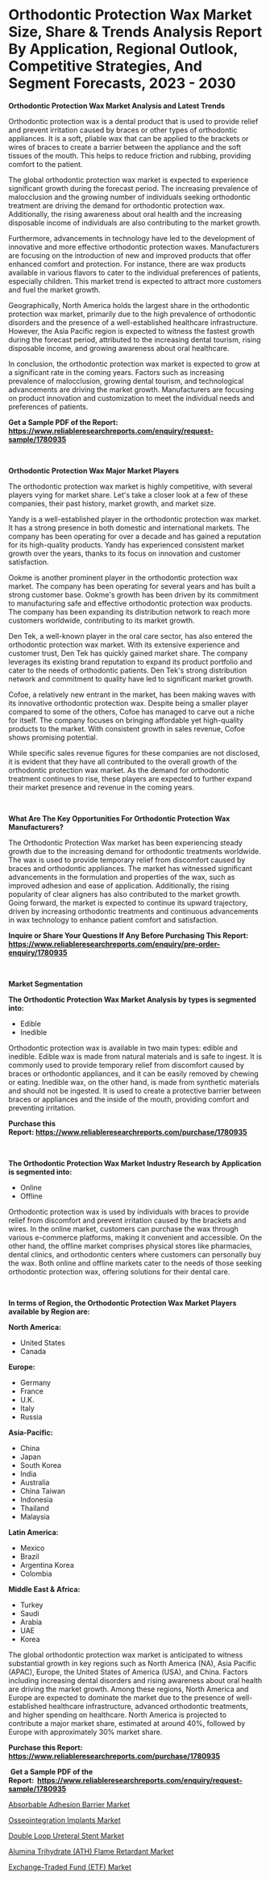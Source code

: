 <p><h1>Orthodontic Protection Wax Market Size, Share & Trends Analysis Report By Application, Regional Outlook, Competitive Strategies, And Segment Forecasts, 2023 - 2030</h1></p><p><strong>Orthodontic Protection Wax Market Analysis and Latest Trends</strong></p>
<p><p>Orthodontic protection wax is a dental product that is used to provide relief and prevent irritation caused by braces or other types of orthodontic appliances. It is a soft, pliable wax that can be applied to the brackets or wires of braces to create a barrier between the appliance and the soft tissues of the mouth. This helps to reduce friction and rubbing, providing comfort to the patient.</p><p>The global orthodontic protection wax market is expected to experience significant growth during the forecast period. The increasing prevalence of malocclusion and the growing number of individuals seeking orthodontic treatment are driving the demand for orthodontic protection wax. Additionally, the rising awareness about oral health and the increasing disposable income of individuals are also contributing to the market growth.</p><p>Furthermore, advancements in technology have led to the development of innovative and more effective orthodontic protection waxes. Manufacturers are focusing on the introduction of new and improved products that offer enhanced comfort and protection. For instance, there are wax products available in various flavors to cater to the individual preferences of patients, especially children. This market trend is expected to attract more customers and fuel the market growth.</p><p>Geographically, North America holds the largest share in the orthodontic protection wax market, primarily due to the high prevalence of orthodontic disorders and the presence of a well-established healthcare infrastructure. However, the Asia Pacific region is expected to witness the fastest growth during the forecast period, attributed to the increasing dental tourism, rising disposable income, and growing awareness about oral healthcare.</p><p>In conclusion, the orthodontic protection wax market is expected to grow at a significant rate in the coming years. Factors such as increasing prevalence of malocclusion, growing dental tourism, and technological advancements are driving the market growth. Manufacturers are focusing on product innovation and customization to meet the individual needs and preferences of patients.</p></p>
<p><strong>Get a Sample PDF of the Report:&nbsp; <a href="https://www.reliableresearchreports.com/enquiry/request-sample/1780935">https://www.reliableresearchreports.com/enquiry/request-sample/1780935</a></strong></p>
<p>&nbsp;</p>
<p><strong>Orthodontic Protection Wax Major Market Players</strong></p>
<p><p>The orthodontic protection wax market is highly competitive, with several players vying for market share. Let's take a closer look at a few of these companies, their past history, market growth, and market size.</p><p>Yandy is a well-established player in the orthodontic protection wax market. It has a strong presence in both domestic and international markets. The company has been operating for over a decade and has gained a reputation for its high-quality products. Yandy has experienced consistent market growth over the years, thanks to its focus on innovation and customer satisfaction.</p><p>Ookme is another prominent player in the orthodontic protection wax market. The company has been operating for several years and has built a strong customer base. Ookme's growth has been driven by its commitment to manufacturing safe and effective orthodontic protection wax products. The company has been expanding its distribution network to reach more customers worldwide, contributing to its market growth.</p><p>Den Tek, a well-known player in the oral care sector, has also entered the orthodontic protection wax market. With its extensive experience and customer trust, Den Tek has quickly gained market share. The company leverages its existing brand reputation to expand its product portfolio and cater to the needs of orthodontic patients. Den Tek's strong distribution network and commitment to quality have led to significant market growth.</p><p>Cofoe, a relatively new entrant in the market, has been making waves with its innovative orthodontic protection wax. Despite being a smaller player compared to some of the others, Cofoe has managed to carve out a niche for itself. The company focuses on bringing affordable yet high-quality products to the market. With consistent growth in sales revenue, Cofoe shows promising potential.</p><p>While specific sales revenue figures for these companies are not disclosed, it is evident that they have all contributed to the overall growth of the orthodontic protection wax market. As the demand for orthodontic treatment continues to rise, these players are expected to further expand their market presence and revenue in the coming years.</p></p>
<p>&nbsp;</p>
<p><strong>What Are The Key Opportunities For Orthodontic Protection Wax Manufacturers?</strong></p>
<p><p>The Orthodontic Protection Wax market has been experiencing steady growth due to the increasing demand for orthodontic treatments worldwide. The wax is used to provide temporary relief from discomfort caused by braces and orthodontic appliances. The market has witnessed significant advancements in the formulation and properties of the wax, such as improved adhesion and ease of application. Additionally, the rising popularity of clear aligners has also contributed to the market growth. Going forward, the market is expected to continue its upward trajectory, driven by increasing orthodontic treatments and continuous advancements in wax technology to enhance patient comfort and satisfaction.</p></p>
<p><strong>Inquire or Share Your Questions If Any Before Purchasing This Report: <a href="https://www.reliableresearchreports.com/enquiry/pre-order-enquiry/1780935">https://www.reliableresearchreports.com/enquiry/pre-order-enquiry/1780935</a></strong></p>
<p>&nbsp;</p>
<p><strong>Market Segmentation</strong></p>
<p><strong>The Orthodontic Protection Wax Market Analysis by types is segmented into:</strong></p>
<p><ul><li>Edible</li><li>Inedible</li></ul></p>
<p><p>Orthodontic protection wax is available in two main types: edible and inedible. Edible wax is made from natural materials and is safe to ingest. It is commonly used to provide temporary relief from discomfort caused by braces or orthodontic appliances, and it can be easily removed by chewing or eating. Inedible wax, on the other hand, is made from synthetic materials and should not be ingested. It is used to create a protective barrier between braces or appliances and the inside of the mouth, providing comfort and preventing irritation.</p></p>
<p><strong>Purchase this Report:&nbsp;<a href="https://www.reliableresearchreports.com/purchase/1780935">https://www.reliableresearchreports.com/purchase/1780935</a></strong></p>
<p>&nbsp;</p>
<p><strong>The Orthodontic Protection Wax Market Industry Research by Application is segmented into:</strong></p>
<p><ul><li>Online</li><li>Offline</li></ul></p>
<p><p>Orthodontic protection wax is used by individuals with braces to provide relief from discomfort and prevent irritation caused by the brackets and wires. In the online market, customers can purchase the wax through various e-commerce platforms, making it convenient and accessible. On the other hand, the offline market comprises physical stores like pharmacies, dental clinics, and orthodontic centers where customers can personally buy the wax. Both online and offline markets cater to the needs of those seeking orthodontic protection wax, offering solutions for their dental care.</p></p>
<p>&nbsp;</p>
<p><strong>In terms of Region, the Orthodontic Protection Wax Market Players available by Region are:</strong></p>
<p>
    <p> <strong> North America: </strong>
        <ul>
            <li>United States</li>
            <li>Canada</li>
        </ul>
        </p> 
    <p> <strong> Europe: </strong>
        <ul>
            <li>Germany</li>
            <li>France</li>
            <li>U.K.</li>
            <li>Italy</li>
            <li>Russia</li>
        </ul>
        </p> 
    <p> <strong> Asia-Pacific: </strong>
        <ul>
            <li>China</li>
            <li>Japan</li>
            <li>South Korea</li>
            <li>India</li>
            <li>Australia</li>
            <li>China Taiwan</li>
            <li>Indonesia</li>
            <li>Thailand</li>
            <li>Malaysia</li>
        </ul>
        </p> 
    <p> <strong> Latin America: </strong>
        <ul>
            <li>Mexico</li>
            <li>Brazil</li>
            <li>Argentina Korea</li>
            <li>Colombia</li>
        </ul>
        </p> 
    <p> <strong> Middle East & Africa: </strong>
        <ul>
            <li>Turkey</li>
            <li>Saudi</li>
            <li>Arabia</li>
            <li>UAE</li>
            <li>Korea</li>
        </ul>
    </p>
    </p>
<p><p>The global orthodontic protection wax market is anticipated to witness substantial growth in key regions such as North America (NA), Asia Pacific (APAC), Europe, the United States of America (USA), and China. Factors including increasing dental disorders and rising awareness about oral health are driving the market growth. Among these regions, North America and Europe are expected to dominate the market due to the presence of well-established healthcare infrastructure, advanced orthodontic treatments, and higher spending on healthcare. North America is projected to contribute a major market share, estimated at around 40%, followed by Europe with approximately 30% market share.</p></p>
<p><strong>Purchase this Report: <a href="https://www.reliableresearchreports.com/purchase/1780935">https://www.reliableresearchreports.com/purchase/1780935</a></strong></p>
<p>&nbsp;<strong>Get a Sample PDF of the Report:&nbsp;&nbsp;<a href="https://www.reliableresearchreports.com/enquiry/request-sample/1780935">https://www.reliableresearchreports.com/enquiry/request-sample/1780935</a></strong></p>
<p><strong></strong></p>
<p><p><a href="https://www.linkedin.com/pulse/absorbable-adhesion-barrier-market-size-2023-2030-global-imqre/">Absorbable Adhesion Barrier Market</a></p><p><a href="https://medium.com/@emiliomartelli542/analyzing-osseointegration-implants-market-global-industry-perspective-and-forecast-2023-to-2030-21f9b46459c6">Osseointegration Implants Market</a></p><p><a href="https://github.com/lilstefpacute/Market-Research-Report-List-1/blob/main/double-loop-ureteral-stent-market.md">Double Loop Ureteral Stent Market</a></p><p><a href="https://medium.com/@kanew14036/alumina-trihydrate-ath-flame-retardant-market-comprehensive-assessment-by-type-application-and-b239eae11527">Alumina Trihydrate (ATH) Flame Retardant Market</a></p><p><a href="https://github.com/rexevange/Market-Research-Report-List-1/blob/main/exchange-traded-fund-etf-market.md">Exchange-Traded Fund (ETF) Market</a></p></p>
